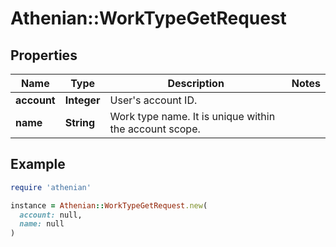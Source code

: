 # Athenian::WorkTypeGetRequest

## Properties

| Name | Type | Description | Notes |
| ---- | ---- | ----------- | ----- |
| **account** | **Integer** | User&#39;s account ID. |  |
| **name** | **String** | Work type name. It is unique within the account scope. |  |

## Example

```ruby
require 'athenian'

instance = Athenian::WorkTypeGetRequest.new(
  account: null,
  name: null
)
```

